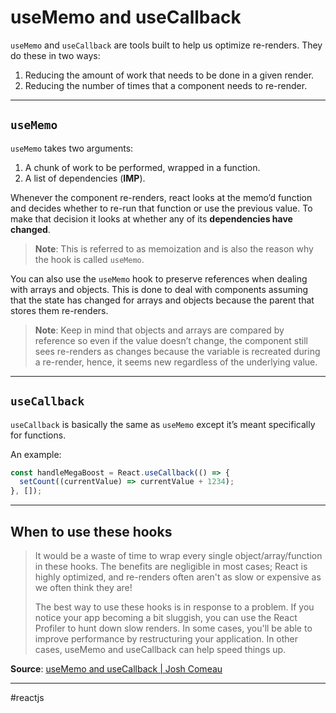# useMemo and useCallback

`useMemo` and `useCallback` are tools built to help us optimize re-renders. They do these in two ways:

1. Reducing the amount of work that needs to be done in a given render.
2. Reducing the number of times that a component needs to re-render.

---

## `useMemo`

`useMemo` takes two arguments:

1. A chunk of work to be performed, wrapped in a function.
2. A list of dependencies (**IMP**).

Whenever the component re-renders, react looks at the memo’d function and decides whether to re-run that function or use the previous value. To make that decision it looks at whether any of  its **dependencies have changed**.

> **Note**: This is referred to as memoization and is also the reason why the hook is called `useMemo`.

You can also use the `useMemo` hook to preserve references when dealing with arrays and objects. This is done to deal with components assuming that the state has changed for arrays and objects because the parent that stores them re-renders.

> **Note**: Keep in mind that objects and arrays are compared by reference so even if the value doesn’t change, the component still sees re-renders as changes because the variable is recreated during a re-render, hence, it seems new regardless of the underlying value.

---

## `useCallback`

`useCallback` is basically the same as `useMemo` except it’s meant specifically for functions.

An example: 

```jsx
const handleMegaBoost = React.useCallback(() => {
  setCount((currentValue) => currentValue + 1234);
}, []);
```

---

## When to use these hooks

> It would be a waste of time to wrap every single object/array/function in these hooks. The benefits are negligible in most cases; React is highly optimized, and re-renders often aren't as slow or expensive as we often think they are!
> 
> The best way to use these hooks is in response to a problem. If you notice your app becoming a bit sluggish, you can use the React Profiler to hunt down slow renders. In some cases, you'll be able to improve performance by restructuring your application. In other cases, useMemo and useCallback can help speed things up.

**Source**: [useMemo and useCallback | Josh Comeau](https://www.joshwcomeau.com/react/usememo-and-usecallback/)

---
#reactjs